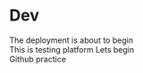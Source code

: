 # Dev
The deployment is about to begin
<br>
This is testing platform
Lets begin
<br>
Github practice
